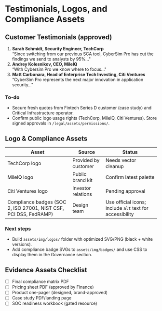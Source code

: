 # Testimonials, Logos, and Compliance Assets

## Customer Testimonials (approved)
1. **Sarah Schmidt, Security Engineer, TechCorp**  
   “Since switching from our previous SCA tool, CyberSim Pro has cut the findings we send to analysts by 95%…"
2. **Andrey Kolesnikov, CEO, MileIQ**  
   “With Cybersim Pro we know where to focus…"
3. **Matt Carbonara, Head of Enterprise Tech Investing, Citi Ventures**  
   “CyberSim Pro represents the next major innovation in application security…"

### To-do
- Secure fresh quotes from Fintech Series D customer (case study) and Critical Infrastructure operator.
- Confirm public logo usage rights (TechCorp, MileIQ, Citi Ventures). Store signed approvals in `/legal/assets/permissions/`.

## Logo & Compliance Assets
| Asset | Source | Status |
| --- | --- | --- |
| TechCorp logo | Provided by customer | Needs vector cleanup |
| MileIQ logo | Public brand kit | Confirm latest palette |
| Citi Ventures logo | Investor relations | Pending approval |
| Compliance badges (SOC 2, ISO 27001, NIST CSF, PCI DSS, FedRAMP) | Design team | Use official icons; include `alt` text for accessibility |

### Next steps
- Build `assets/img/logos/` folder with optimized SVG/PNG (black + white versions).
- Add compliance badge SVGs to `assets/img/badges/` and use CSS to display them in the Governance section.

## Evidence Assets Checklist
- [ ] Final compliance matrix PDF
- [ ] Pricing sheet PDF (approved by Finance)
- [ ] Product one-pager (designed, brand-approved)
- [ ] Case study PDF/landing page
- [ ] SOC readiness workbook (gated resource)
